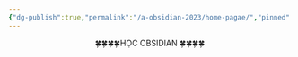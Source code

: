 ```yaml
---
{"dg-publish":true,"permalink":"/a-obsidian-2023/home-pagae/","pinned":true,"tags":["gardenEntry"],"noteIcon":""}
---
```



<center> 🍀🍀🍀🍀HỌC OBSIDIAN 🍀🍀🍀🍀</center>




